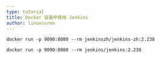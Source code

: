 ```yaml
---
type: tutorial
title: Docker 容器中使用 Jenkins
author: linuxsuren
---
```


`docker run -p 9090:8080 --rm jenkinszh/jenkins-zh:2.238`

`docker run -p 9090:8080 --rm jenkins/jenkins:2.238`

